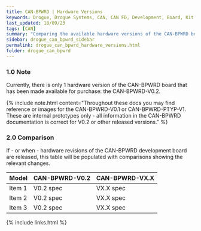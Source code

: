 ```yaml
---
title: CAN-BPWRD | Hardware Versions
keywords: Drogue, Drogue Systems, CAN, CAN FD, Development, Board, Kit, Devlopment Board, Dev Board
last_updated: 18/09/23
tags: [CAN]
summary: "Comparing the available hardware versions of the CAN-BPWRD board"
sidebar: drogue_can_bpwrd_sidebar
permalink: drogue_can_bpwrd_hardware_versions.html
folder: drogue_can_bpwrd
---
```


### 1.0 Note

Currently, there is only 1 hardware version of the CAN-BPWRD board that has been made available for purchase: the CAN-BPWRD-V0.2.

{% include note.html content="Throughout these docs you may find reference or images for the CAN-BPWRD-V0.1 or CAN-BPWRD-PTYP-V1. These are internal prototypes only - all information in the CAN-BPWRD documentation is correct for V0.2 or other released versions." %}


### 2.0 Comparison

If - or when - hardware revisions of the CAN-BPWRD development board are released, this table will be populated with comparisons showing the relevant changes.

| Model | CAN-BPWRD-V0.2 | CAN-BPWRD-VX.X |
|-------|--------|---------|
| Item 1 | V0.2 spec | VX.X spec |
| Item 2 | V0.2 spec | VX.X spec |
| Item 3 | V0.2 spec | VX.X spec |

{% include links.html %}
